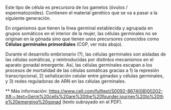 Este tipo de célula es precursora de los gametos (óvulos / espermatozoides). Contienen el material genético que se va a pasar a la siguiente generación.

En organismos que tienen la línea germinal establecida y agrupada en grupos somáticos en el interior de la mujer, las células germinales no se originan en la gónada sino que tienen unos precursores conocidos como **Células germinales primordiales** (CGP, ver más abajo).

Durante el desarrollo embrionario (?), las células germinales son aisladas de las células somáticas, y reintroducidas por distintos mecanismos en el aparato gonadal emergente. Así, las células germinales escapan a los procesos de mortalidad de las células somáticas gracias a 1) la represión transcripcional, 2) señalización celular entre gónadas y células germinales, y 3) redes reguladoras de ARN en las células germinales.

**
Más información:
https://www.cell.com/fulltext/S0092-8674(08)00202-X#:~:text=Germ%20cells%20are%20the%20founder,journey%20to%20the%20emerging%20gonad (texto subrayado en el PDF).

